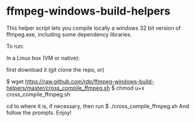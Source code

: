 ffmpeg-windows-build-helpers
============================

This helper script lets you compile locally a windows 32 bit version of ffmpeg.exe,
including some dependency libraries.

To run:

In a Linux box (VM or native):

first download it (git clone the repo,  or)

$ wget https://raw.github.com/rdp/ffmpeg-windows-build-helpers/master/cross_compile_ffmpeg.sh
$ chmod u+x cross_compile_ffmpeg.sh

cd to where it is, if necessary, then run
$ ./cross_compile_ffmpeg.sh
And follow the prompts.
Enjoy!
